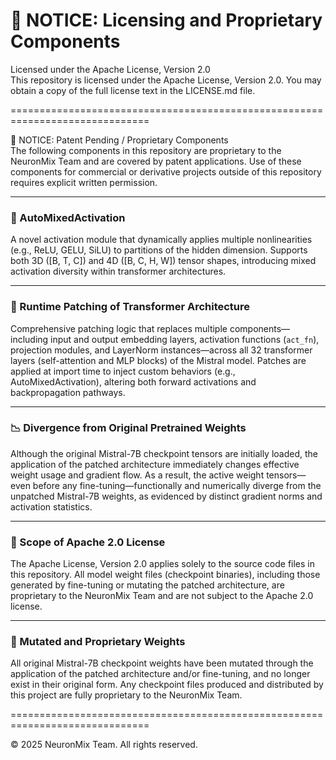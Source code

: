 # 📜 NOTICE: Licensing and Proprietary Components

Licensed under the Apache License, Version 2.0  
This repository is licensed under the Apache License, Version 2.0. You may obtain a copy of the full license text in the LICENSE.md file.

==============================================================================

📣 NOTICE: Patent Pending / Proprietary Components  
The following components in this repository are proprietary to the NeuronMix Team and are covered by patent applications. Use of these components for commercial or derivative projects outside of this repository requires explicit written permission.

---

### 🔬 AutoMixedActivation  
A novel activation module that dynamically applies multiple nonlinearities (e.g., ReLU, GELU, SiLU) to partitions of the hidden dimension. Supports both 3D ([B, T, C]) and 4D ([B, C, H, W]) tensor shapes, introducing mixed activation diversity within transformer architectures.

---

### 🧩 Runtime Patching of Transformer Architecture  
Comprehensive patching logic that replaces multiple components—including input and output embedding layers, activation functions (`act_fn`), projection modules, and LayerNorm instances—across all 32 transformer layers (self-attention and MLP blocks) of the Mistral model. Patches are applied at import time to inject custom behaviors (e.g., AutoMixedActivation), altering both forward activations and backpropagation pathways.

---

### 📉 Divergence from Original Pretrained Weights  
Although the original Mistral-7B checkpoint tensors are initially loaded, the application of the patched architecture immediately changes effective weight usage and gradient flow. As a result, the active weight tensors—even before any fine-tuning—functionally and numerically diverge from the unpatched Mistral-7B weights, as evidenced by distinct gradient norms and activation statistics.

---

### 📜 Scope of Apache 2.0 License  
The Apache License, Version 2.0 applies solely to the source code files in this repository. All model weight files (checkpoint binaries), including those generated by fine-tuning or mutating the patched architecture, are proprietary to the NeuronMix Team and are not subject to the Apache 2.0 license.

---

### 🔐 Mutated and Proprietary Weights  
All original Mistral-7B checkpoint weights have been mutated through the application of the patched architecture and/or fine-tuning, and no longer exist in their original form. Any checkpoint files produced and distributed by this project are fully proprietary to the NeuronMix Team.

==============================================================================

© 2025 NeuronMix Team. All rights reserved.
